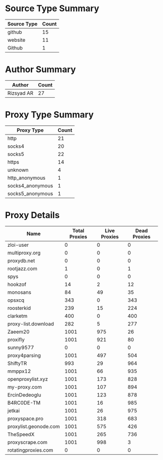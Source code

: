 # Source Type Summary

| Source Type | Count |
|-------------|-------|
| github | 15 |
| website | 11 |
| Github | 1 |


# Author Summary

| Author | Count |
|--------|-------|
| Rizsyad AR | 27 |


# Proxy Type Summary

| Proxy Type | Count |
|------------|-------|
| http | 21 |
| socks4 | 20 |
| socks5 | 22 |
| https | 14 |
| unknown | 4 |
| http_anonymous | 1 |
| socks4_anonymous | 1 |
| socks5_anonymous | 1 |


# Proxy Details

| Name | Total Proxies | Live Proxies | Dead Proxies |
|------|---------------|--------------|---------------|
| zloi-user | 0 | 0 | 0 |
| multiproxy.org | 0 | 0 | 0 |
| proxydb.net | 0 | 0 | 0 |
| rootjazz.com | 1 | 0 | 1 |
| spys | 0 | 0 | 0 |
| hookzof | 14 | 2 | 12 |
| monosans | 84 | 49 | 35 |
| opsxcq | 343 | 0 | 343 |
| roosterkid | 239 | 15 | 224 |
| clarketm | 400 | 0 | 400 |
| proxy-list.download | 282 | 5 | 277 |
| Zaeem20 | 1001 | 975 | 26 |
| proxifly | 1001 | 921 | 80 |
| sunny9577 | 0 | 0 | 0 |
| proxy4parsing | 1001 | 497 | 504 |
| ShiftyTR | 993 | 29 | 964 |
| mmppx12 | 1001 | 66 | 935 |
| openproxylist.xyz | 1001 | 173 | 828 |
| my-proxy.com | 1001 | 107 | 894 |
| ErcinDedeoglu | 1001 | 123 | 878 |
| B4RC0DE-TM | 1001 | 16 | 985 |
| jetkai | 1001 | 26 | 975 |
| proxyspace.pro | 1001 | 318 | 683 |
| proxylist.geonode.com | 1001 | 575 | 426 |
| TheSpeedX | 1001 | 265 | 736 |
| proxyscrape.com | 1001 | 998 | 3 |
| rotatingproxies.com | 0 | 0 | 0 |
